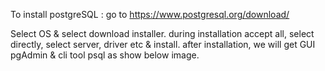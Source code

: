 
To install postgreSQL : go to
https://www.postgresql.org/download/

Select OS & select download installer.
during installation accept all, select directly, select server, driver etc & install.
after installation, we will get GUI pgAdmin & cli tool psql as show below image.


